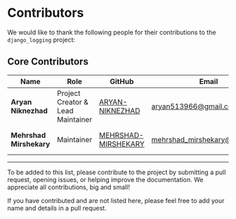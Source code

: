 # Contributors

We would like to thank the following people for their contributions to the `django_logging` project:

## Core Contributors

| Name                  | Role                       | GitHub                                                                      | Email                            | Contributions                                       | Image                                                             |
|-----------------------|----------------------------|-----------------------------------------------------------------------------|----------------------------------|-----------------------------------------------------|-------------------------------------------------------------------|
| **Aryan Niknezhad**    | Project Creator & Lead Maintainer | [ARYAN-NIKNEZHAD](https://github.com/ARYAN-NIKNEZHAD)                        | aryan513966@gmail.com            | Project creator and lead maintainer.                | ![Aryan Niknezhad](https://avatars.githubusercontent.com/u/127540182?v=4) |
| **Mehrshad Mirshekary**| Maintainer                 | [MEHRSHAD-MIRSHEKARY](https://github.com/MEHRSHAD-MIRSHEKARY)                | mehrshad_mirshekary@email.com    | Maintainer                                          | ![Mehrshad Mirshekary](https://avatars.githubusercontent.com/u/121759619?v=4) |

---

To be added to this list, please contribute to the project by submitting a pull request, opening issues, or helping improve the documentation. We appreciate all contributions, big and small!

If you have contributed and are not listed here, please feel free to add your name and details in a pull request.
